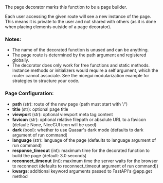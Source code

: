 The page decorator marks this function to be a page builder.

Each user accessing the given route will see a new instance of the page.
This means it is private to the user and not shared with others (as it is done when placing elements outside of a page decorator).

### Notes:

- The name of the decorated function is unused and can be anything.
- The page route is determined by the path argument and registered globally.
- The decorator does only work for free functions and static methods.
  Instance methods or initializers would require a self argument,
  which the router cannot associate. See the nicegui modularization
  example for strategies to structure your code.

### Page Configuration:

- **path** (str):	route of the new page (path must start with '/')
- **title** (str):	optional page title
- **viewport** (str):	optional viewport meta tag content
- **favicon** (str):	optional relative filepath or absolute URL to a favicon (default: None, NiceGUI icon will be used)
- **dark** (bool):	whether to use Quasar's dark mode (defaults to dark argument of run command)
- **language** (str):	language of the page (defaults to language argument of run command)
- **response_timeout** (int):
    maximum time for the decorated function to build the page (default: 3.0 seconds)
- **reconnect_timeout** (int):
    maximum time the server waits for the browser to reconnect (defaults to reconnect_timeout argument of run command))
- **kwargs**:	additional keyword arguments passed to FastAPI's @app.get method
